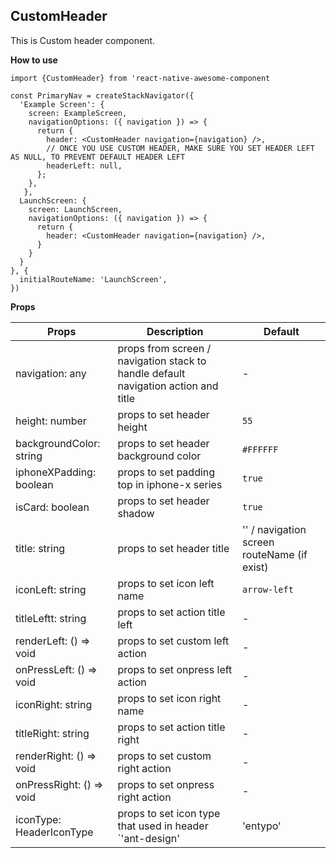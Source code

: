 ## CustomHeader
This is Custom header component.

**How to use**

```
import {CustomHeader} from 'react-native-awesome-component

const PrimaryNav = createStackNavigator({
  'Example Screen': { 
    screen: ExampleScreen,
    navigationOptions: ({ navigation }) => {
      return {
        header: <CustomHeader navigation={navigation} />,
        // ONCE YOU USE CUSTOM HEADER, MAKE SURE YOU SET HEADER LEFT AS NULL, TO PREVENT DEFAULT HEADER LEFT
        headerLeft: null,
      };
    },
   },
  LaunchScreen: { 
    screen: LaunchScreen, 
    navigationOptions: ({ navigation }) => {
      return {
        header: <CustomHeader navigation={navigation} />,
      }
    }
  }
}, {
  initialRouteName: 'LaunchScreen',
})
```
**Props**

Props | Description | Default  
--- | --- | --- 
  navigation: any | props from screen / navigation stack to handle default navigation action and title | - 
  height: number | props to set header height | `55 `
  backgroundColor: string | props to set header background color | `#FFFFFF` 
  iphoneXPadding: boolean | props to set padding top in iphone-x series | `true` 
  isCard: boolean | props to set header shadow | `true `
  title: string | props to set header title | '' / navigation screen routeName (if exist)
  iconLeft: string | props to set icon left name | `arrow-left` 
  titleLeftt: string | props to set action title left | - 
  renderLeft: () => void | props to set custom left action | - 
  onPressLeft: () => void | props to set onpress left action | -
  iconRight: string | props to set icon right name | - 
  titleRight: string | props to set action title right | -
  renderRight: () => void | props to set custom right action | - 
  onPressRight: () => void | props to set onpress right action | - 
  iconType: HeaderIconType | props to set icon type that used in header `'ant-design' | 'entypo' | 'evil-icons' | 'feather' | 'font-awesome' | 'font-awesome5' | 'fontisto' | 'foundation' | 'ionicons' | 'material-community' | 'material-icons' | 'octicons'` | `font-awesome5`
